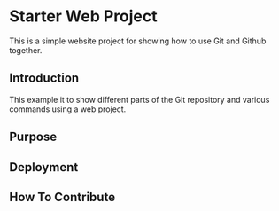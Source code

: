 # Starter Web Project

This is a simple website project for showing how to use Git and Github together.

## Introduction

This example it to show different parts of the Git repository and various commands using a web project.

## Purpose

## Deployment

## How To Contribute
